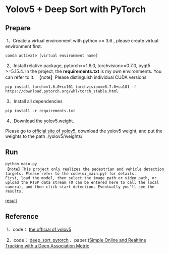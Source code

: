 
# Yolov5 + Deep Sort with PyTorch



## Prepare

​	1、Create a virtual environment with python >= 3.6 , please create virtual environment first.

```
conda activate [virtual environment name]
```

​	2、Install relative package, pytorch>=1.6.0, torchvision>=0.7.0, pyqt5 >=5.15.4.   In the project, the **requirements.txt** is my own environments. You can refer to it.
​		【note】Please distinguish individual CUDA versions

```
pip install torch==1.6.0+cu101 torchvision==0.7.0+cu101 -f https://download.pytorch.org/whl/torch_stable.html
```

​	3、Install all dependencies

```
pip install -r requirements.txt
```

​	4、Download the yolov5.weight.

 Please go to [official site of yolov5](https://github.com/ultralytics/yolov5),  download the yolov5 weight, and put the weights to the path ./yolov5/weights/



## Run

```
python main.py
【note】This project only realizes the pedestrian and vehicle detection targets. Please refer to the code(ui_main.py) for details.
First, load the model, then select the image path or video path, or upload the RTSP data stream (0 can be entered here to call the local camera), and then click start detection. Eventually you'll see the results.
```
[result](/inference/images/GUI_detect.png)

## Reference

​	1、code： [the official of yolov5](https://github.com/ultralytics/yolov5) 

​	2、code： [deep_sort_pytorch](https://github.com/ZQPei/deep_sort_pytorch)  、paper:([Simple Online and Realtime Tracking with a Deep Association Metric](https://arxiv.org/abs/1703.07402)

